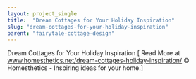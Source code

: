 ```yaml
---
layout: project_single
title:  "Dream Cottages for Your Holiday Inspiration"
slug: "dream-cottages-for-your-holiday-inspiration"
parent: "fairytale-cottage-design"
---
```

Dream Cottages for Your Holiday Inspiration  [ Read More at www.homesthetics.net/dream-cottages-holiday-inspiration/ © Homesthetics - Inspiring ideas for your home.]